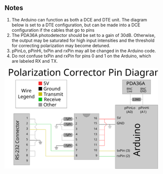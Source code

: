 ## Notes
1. The Arduino can function as both a DCE and DTE unit. The diagram below is set to a DTE configuration, but can be made into a DCE configuration if the cables that go to pins 
2. The PDA36A photodetector should be set to a gain of 30dB. Otherwise, the output may be saturated for high input intensities and the threshold for correcting polarization may become detuned.
3. pPinLo, pPinHi, txPin and rxPin may all be changed in the Arduino code.
4. Do not confuse txPin and rxPin for pins 0 and 1 on the Arduino, which are labeled RX and TX.


![Wiring diagram](/polarization_corrector_pin_diagram.svg)
